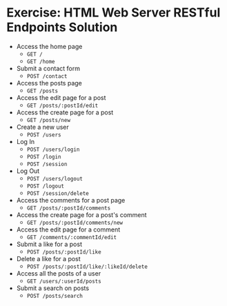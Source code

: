 # Exercise: HTML Web Server RESTful Endpoints Solution

- Access the home page
  - `GET /`
  - `GET /home`
- Submit a contact form
  - `POST /contact`
- Access the posts page
  - `GET /posts`
- Access the edit page for a post
  - `GET /posts/:postId/edit`
- Access the create page for a post
  - `GET /posts/new`
- Create a new user
  - `POST /users`
- Log In
  - `POST /users/login`
  - `POST /login`
  - `POST /session`
- Log Out
  - `POST /users/logout`
  - `POST /logout`
  - `POST /session/delete`
- Access the comments for a post page
  - `GET /posts/:postId/comments`
- Access the create page for a post's comment
  - `GET /posts/:postId/comments/new`
- Access the edit page for a comment
  - `GET /comments/:commentId/edit`
- Submit a like for a post
  - `POST /posts/:postId/like`
- Delete a like for a post
  - `POST /posts/:postId/like/:likeId/delete`
- Access all the posts of a user
  - `GET /users/:userId/posts`
- Submit a search on posts
  - `POST /posts/search`
